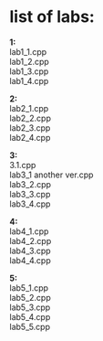 # list of labs:
**1:**  
lab1_1.cpp  
lab1_2.cpp  
lab1_3.cpp  
lab1_4.cpp  

**2:**  
lab2_1.cpp   
lab2_2.cpp  
lab2_3.cpp  
lab2_4.cpp  

**3:**  
3.1.cpp  
lab3_1 another ver.cpp  
lab3_2.cpp  
lab3_3.cpp  
lab3_4.cpp  

**4:**    
lab4_1.cpp  
lab4_2.cpp  
lab4_3.cpp  
lab4_4.cpp  

**5:**    
lab5_1.cpp  
lab5_2.cpp  
lab5_3.cpp  
lab5_4.cpp  
lab5_5.cpp  


